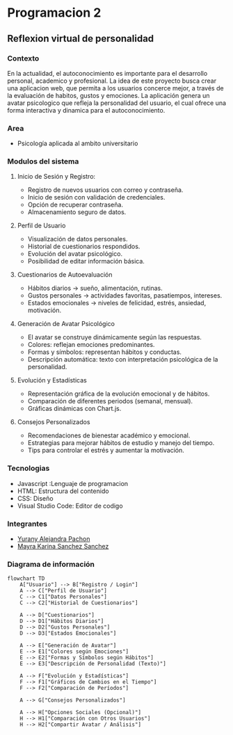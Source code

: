 # Programacion 2
## Reflexion virtual de personalidad
### Contexto
En la actualidad, el autoconocimiento es importante para el desarrollo personal, academico y profesional.
La idea de este proyecto busca crear una aplicacion web, que permita a los usuarios concerce mejor, 
a través de la evaluación de habitos, gustos y emociones. La aplicación genera un avatar psicologico que
refleja la personalidad del usuario, el cual ofrece una forma interactiva y dinamica para el autoconocimiento.

### Area
- Psicología  aplicada al ambito universitario

### Modulos del sistema 
1. Inicio de Sesión y Registro:
   - Registro de nuevos usuarios con correo y contraseña.
   - Inicio de sesión con validación de credenciales.
   - Opción de recuperar contraseña.
   - Almacenamiento seguro de datos.

2. Perfil de Usuario
   - Visualización de datos personales.
   - Historial de cuestionarios respondidos.
   - Evolución del avatar psicológico.
   - Posibilidad de editar información básica.

3. Cuestionarios de Autoevaluación
   - Hábitos diarios → sueño, alimentación, rutinas.
   - Gustos personales → actividades favoritas, pasatiempos, intereses.
   - Estados emocionales → niveles de felicidad, estrés, ansiedad, motivación.

4. Generación de Avatar Psicológico
   - El avatar se construye dinámicamente según las respuestas.
   - Colores: reflejan emociones predominantes.
   - Formas y símbolos: representan hábitos y conductas.
   - Descripción automática: texto con interpretación psicológica de la personalidad.

5. Evolución y Estadísticas
   - Representación gráfica de la evolución emocional y de hábitos.
   - Comparación de diferentes periodos (semanal, mensual).
   - Gráficas dinámicas con Chart.js.

6. Consejos Personalizados
   - Recomendaciones de bienestar académico y emocional.
   - Estrategias para mejorar hábitos de estudio y manejo del tiempo.
   - Tips para controlar el estrés y aumentar la motivación.

### Tecnologias
- Javascript :Lenguaje de programacion 
- HTML: Estructura del contenido
- CSS: Diseño
- Visual Studio Code: Editor de codigo

### Integrantes
- [Yurany Alejandra Pachon ](https://github.com/YURANYPACHON39)
- [Mayra Karina Sanchez Sanchez](https://github.com/Karina-1411Sanchez)

### Diagrama de información

```mermaid
flowchart TD
    A["Usuario"] --> B["Registro / Login"]
    A --> C["Perfil de Usuario"]
    C --> C1["Datos Personales"]
    C --> C2["Historial de Cuestionarios"]

    A --> D["Cuestionarios"]
    D --> D1["Hábitos Diarios"]
    D --> D2["Gustos Personales"]
    D --> D3["Estados Emocionales"]

    A --> E["Generación de Avatar"]
    E --> E1["Colores según Emociones"]
    E --> E2["Formas y Símbolos según Hábitos"]
    E --> E3["Descripción de Personalidad (Texto)"]

    A --> F["Evolución y Estadísticas"]
    F --> F1["Gráficos de Cambios en el Tiempo"]
    F --> F2["Comparación de Períodos"]

    A --> G["Consejos Personalizados"]

    A --> H["Opciones Sociales (Opcional)"]
    H --> H1["Comparación con Otros Usuarios"]
    H --> H2["Compartir Avatar / Análisis"]


